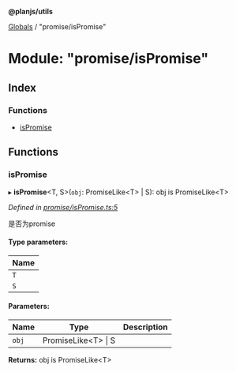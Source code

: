 **@planjs/utils**

[Globals](../README.md) / "promise/isPromise"

# Module: "promise/isPromise"

## Index

### Functions

* [isPromise](_promise_ispromise_.md#ispromise)

## Functions

### isPromise

▸ **isPromise**\<T, S>(`obj`: PromiseLike\<T> \| S): obj is PromiseLike\<T>

*Defined in [promise/isPromise.ts:5](https://github.com/planjs/utils/blob/73a4845/src/promise/isPromise.ts#L5)*

是否为promise

#### Type parameters:

Name |
------ |
`T` |
`S` |

#### Parameters:

Name | Type | Description |
------ | ------ | ------ |
`obj` | PromiseLike\<T> \| S |   |

**Returns:** obj is PromiseLike\<T>
